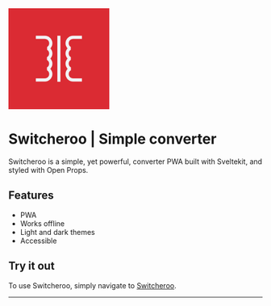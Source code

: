 <img alt="Switcheroo logo" src="/static/icons/icon_512.png" style="width: 200px; height: 200px"/>

# Switcheroo | Simple converter

Switcheroo is a simple, yet powerful, converter PWA built with Sveltekit, and styled with Open Props.

## Features

- PWA
- Works offline
- Light and dark themes
- Accessible

## Try it out

To use Switcheroo, simply navigate to [Switcheroo](https://switcheroo.dev).
****